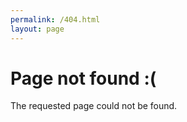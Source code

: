 ```yaml
---
permalink: /404.html
layout: page
---
```


# Page not found :(
The requested page could not be found.
